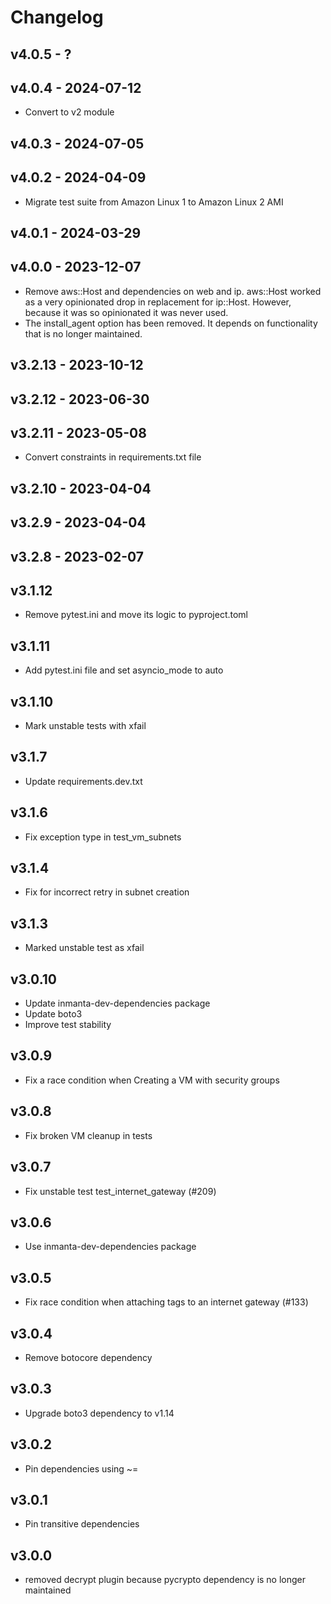 # Changelog

## v4.0.5 - ?


## v4.0.4 - 2024-07-12

- Convert to v2 module

## v4.0.3 - 2024-07-05


## v4.0.2 - 2024-04-09

- Migrate test suite from Amazon Linux 1 to Amazon Linux 2 AMI

## v4.0.1 - 2024-03-29


## v4.0.0 - 2023-12-07

- Remove aws::Host and dependencies on web and ip. aws::Host worked as a very opinionated drop in replacement
  for ip::Host. However, because it was so opinionated it was never used.
- The install_agent option has been removed. It depends on functionality that is no longer maintained.

## v3.2.13 - 2023-10-12


## v3.2.12 - 2023-06-30


## v3.2.11 - 2023-05-08

- Convert constraints in requirements.txt file

## v3.2.10 - 2023-04-04


## v3.2.9 - 2023-04-04


## v3.2.8 - 2023-02-07


## v3.1.12

- Remove pytest.ini and move its logic to pyproject.toml

## v3.1.11

- Add pytest.ini file and set asyncio_mode to auto

## v3.1.10

- Mark unstable tests with xfail

## v3.1.7

- Update requirements.dev.txt

## v3.1.6

- Fix exception type in test_vm_subnets

## v3.1.4

- Fix for incorrect retry in subnet creation

## v3.1.3

- Marked unstable test as xfail

## v3.0.10

- Update inmanta-dev-dependencies package
- Update boto3
- Improve test stability

## v3.0.9

- Fix a race condition when Creating a VM with security groups

## v3.0.8

- Fix broken VM cleanup in tests

## v3.0.7

- Fix unstable test test_internet_gateway (#209)

## v3.0.6

- Use inmanta-dev-dependencies package

## v3.0.5

- Fix race condition when attaching tags to an internet gateway (#133)

## v3.0.4

- Remove botocore dependency

## v3.0.3

- Upgrade boto3 dependency to v1.14

## v3.0.2

- Pin dependencies using ~=

## v3.0.1

- Pin transitive dependencies

## v3.0.0

- removed decrypt plugin because pycrypto dependency is no longer maintained
